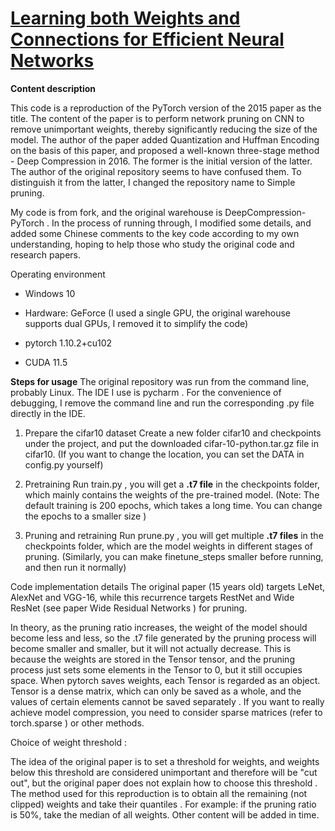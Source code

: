 # [Learning both Weights and Connections for Efficient Neural Networks](https://arxiv.org/abs/1506.02626)

**Content description**

This code is a reproduction of the PyTorch version of the 2015 paper as the title. The content of the paper is to perform network pruning on CNN to remove unimportant weights, thereby significantly reducing the size of the model. The author of the paper added Quantization and Huffman Encoding on the basis of this paper, and proposed a well-known three-stage method - Deep Compression in 2016. The former is the initial version of the latter. The author of the original repository seems to have confused them. To distinguish it from the latter, I changed the repository name to Simple pruning.

My code is from fork, and the original warehouse is DeepCompression-PyTorch . In the process of running through, I modified some details, and added some Chinese comments to the key code according to my own understanding, hoping to help those who study the original code and research papers.

Operating environment
* Windows 10

* Hardware: GeForce (I used a single GPU, the original warehouse supports dual GPUs, I removed it to simplify the code)

* pytorch 1.10.2+cu102 
* CUDA 11.5


**Steps for usage**
The original repository was run from the command line, probably Linux. The IDE I use is pycharm . For the convenience of debugging, I remove the command line and run the corresponding .py file directly in the IDE.

1. Prepare the cifar10 dataset
Create a new folder cifar10 and checkpoints under the project, and put the downloaded cifar-10-python.tar.gz file in cifar10. (If you want to change the location, you can set the DATA in config.py yourself)

2. Pretraining
Run train.py , you will get a **.t7 file** in the checkpoints folder, which mainly contains the weights of the pre-trained model. (Note: The default training is 200 epochs, which takes a long time. You can change the epochs to a smaller size )

3. Pruning and retraining
Run prune.py , you will get multiple **.t7 files** in the checkpoints folder, which are the model weights in different stages of pruning. (Similarly, you can make finetune_steps smaller before running, and then run it normally)

Code implementation details
The original paper (15 years old) targets LeNet, AlexNet and VGG-16, while this recurrence targets RestNet and Wide ResNet (see paper Wide Residual Networks ) for pruning.

In theory, as the pruning ratio increases, the weight of the model should become less and less, so the .t7 file generated by the pruning process will become smaller and smaller, but it will not actually decrease. This is because the weights are stored in the Tensor tensor, and the pruning process just sets some elements in the Tensor to 0, but it still occupies space. When pytorch saves weights, each Tensor is regarded as an object. Tensor is a dense matrix, which can only be saved as a whole, and the values ​​of certain elements cannot be saved separately . If you want to really achieve model compression, you need to consider sparse matrices (refer to torch.sparse ) or other methods.

Choice of weight threshold :

The idea of ​​​​the original paper is to set a threshold for weights, and weights below this threshold are considered unimportant and therefore will be "cut out", but the original paper does not explain how to choose this threshold .
The method used for this reproduction is to obtain all the remaining (not clipped) weights and take their quantiles . For example: if the pruning ratio is 50%, take the median of all weights.
Other content will be added in time.
